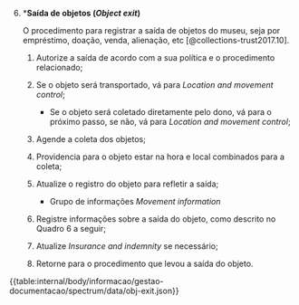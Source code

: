 6.  \***Saída de objetos (_Object exit_)**

    O procedimento para registrar a saída de objetos do museu, seja por empréstimo, doação, venda, alienação, etc [@collections-trust2017.10].

    1.  Autorize a saída de acordo com a sua política e o procedimento relacionado;

    2.  Se o objeto será transportado, vá para _Location and movement control_;

        - Se o objeto será coletado diretamente pelo dono, vá para o próximo passo, se não, vá para _Location and movement control_;

    3.  Agende a coleta dos objetos;

    4.  Providencia para o objeto estar na hora e local combinados para a coleta;

    5.  Atualize o registro do objeto para refletir a saída;

        - Grupo de informações _Movement information_

    6.  Registre informações sobre a saída do objeto, como descrito no Quadro 6 a seguir;

    7.  Atualize _Insurance and indemnity_ se necessário;

    8.  Retorne para o procedimento que levou a saída do objeto.

{{table:internal/body/informacao/gestao-documentacao/spectrum/data/obj-exit.json}}
